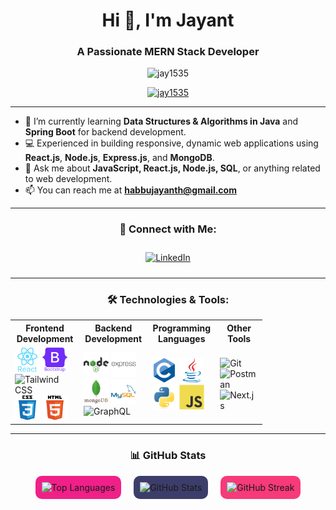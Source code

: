 <h1 align="center">Hi 👋, I'm Jayant</h1>
<h3 align="center">A Passionate MERN Stack Developer</h3>

<p align="center">
  <img src="https://komarev.com/ghpvc/?username=jay1535&label=Profile%20views&color=0e75b6&style=flat" alt="jay1535" />
</p>

<p align="center">
  <a href="https://github.com/ryo-ma/github-profile-trophy">
    <img src="https://github-profile-trophy.vercel.app/?username=jay1535&theme=radical&no-frame=true&margin-w=15&margin-h=15" alt="jay1535" />
  </a>
</p>

---

- 🌱 I’m currently learning **Data Structures & Algorithms in Java** and **Spring Boot** for backend development.
- 💻 Experienced in building responsive, dynamic web applications using **React.js**, **Node.js**, **Express.js**, and **MongoDB**.
- 💬 Ask me about **JavaScript, React.js, Node.js, SQL**, or anything related to web development.
- 📫 You can reach me at **habbujayanth@gmail.com**

---

<h3 align="center">🚀 Connect with Me:</h3>
<p align="center">
  <a href="https://www.linkedin.com/in/jayant-habbu-12713725a/" target="_blank">
    <img src="https://cdn.jsdelivr.net/npm/simple-icons@v3/icons/linkedin.svg" alt="LinkedIn" height="30" width="30" style="margin: 10px;"/>
  </a>
</p>

---

<h3 align="center">🛠️ Technologies & Tools:</h3>

<table align="center" style="width: 80%;">
  <tr>
    <th>Frontend Development</th>
    <th>Backend Development</th>
    <th>Programming Languages</th>
    <th>Other Tools</th>
  </tr>
  <tr>
    <td>
      <img src="https://raw.githubusercontent.com/devicons/devicon/master/icons/react/react-original-wordmark.svg" alt="React" width="40" height="40"/>
      <img src="https://raw.githubusercontent.com/devicons/devicon/master/icons/bootstrap/bootstrap-plain-wordmark.svg" alt="Bootstrap" width="40" height="40"/>
      <img src="https://www.vectorlogo.zone/logos/tailwindcss/tailwindcss-icon.svg" alt="Tailwind CSS" width="40" height="40"/>
      <img src="https://raw.githubusercontent.com/devicons/devicon/master/icons/css3/css3-original-wordmark.svg" alt="CSS3" width="40" height="40"/>
      <img src="https://raw.githubusercontent.com/devicons/devicon/master/icons/html5/html5-original-wordmark.svg" alt="HTML5" width="40" height="40"/>
    </td>
    <td>
      <img src="https://raw.githubusercontent.com/devicons/devicon/master/icons/nodejs/nodejs-original-wordmark.svg" alt="Node.js" width="40" height="40"/>
      <img src="https://raw.githubusercontent.com/devicons/devicon/master/icons/express/express-original-wordmark.svg" alt="Express" width="40" height="40"/>
      <img src="https://raw.githubusercontent.com/devicons/devicon/master/icons/mongodb/mongodb-original-wordmark.svg" alt="MongoDB" width="40" height="40"/>
      <img src="https://raw.githubusercontent.com/devicons/devicon/master/icons/mysql/mysql-original-wordmark.svg" alt="MySQL" width="40" height="40"/>
      <img src="https://www.vectorlogo.zone/logos/graphql/graphql-icon.svg" alt="GraphQL" width="40" height="40"/>
    </td>
    <td>
      <img src="https://raw.githubusercontent.com/devicons/devicon/master/icons/c/c-original.svg" alt="C" width="40" height="40"/>
      <img src="https://raw.githubusercontent.com/devicons/devicon/master/icons/java/java-original.svg" alt="Java" width="40" height="40"/>
      <img src="https://raw.githubusercontent.com/devicons/devicon/master/icons/python/python-original.svg" alt="Python" width="40" height="40"/>
      <img src="https://raw.githubusercontent.com/devicons/devicon/master/icons/javascript/javascript-original.svg" alt="JavaScript" width="40" height="40"/>
    </td>
    <td>
      <img src="https://www.vectorlogo.zone/logos/git-scm/git-scm-icon.svg" alt="Git" width="40" height="40"/>
      <img src="https://www.vectorlogo.zone/logos/getpostman/getpostman-icon.svg" alt="Postman" width="40" height="40"/>
      <img src="https://cdn.worldvectorlogo.com/logos/nextjs-2.svg" alt="Next.js" width="40" height="40"/>
    </td>
  </tr>
</table>

---

<h3 align="center">📊 GitHub Stats</h3>
<div align="center" style="display: flex; gap: 20px; justify-content: center;">
  <img src="https://github-readme-stats.vercel.app/api/top-langs?username=jay1535&show_icons=true&locale=en&layout=compact" alt="Top Languages" style="background-color:#f02088; padding:10px; border-radius:10px;" />
  <img src="https://github-readme-stats.vercel.app/api?username=jay1535&show_icons=true&locale=en" alt="GitHub Stats" style="background-color:#3d3d6b; padding:10px; border-radius:10px;" />
  <img src="https://github-readme-streak-stats.herokuapp.com/?user=jay1535&" alt="GitHub Streak" style="background-color:#f73a79; padding:10px; border-radius:10px;" />
</div>
